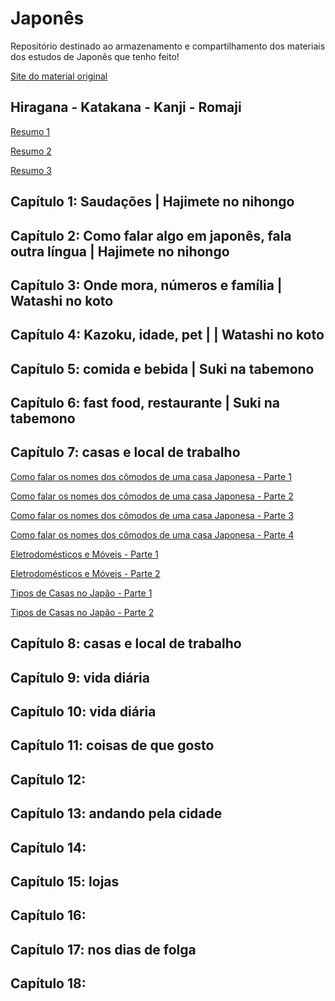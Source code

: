 # Japonês
Repositório destinado ao armazenamento e compartilhamento dos materiais dos estudos de Japonês que tenho feito!

[Site do material original](https://www.irodori.jpf.go.jp/en/index.html)

## Hiragana - Katakana - Kanji - Romaji

[Resumo 1](https://github.com/cissagatto/Japones/blob/main/Resumos/hira-kata-roma-1.pdf)

[Resumo 2](https://github.com/cissagatto/Japones/blob/main/Resumos/hira-kata-roma-2.pdf)

[Resumo 3](https://github.com/cissagatto/Japones/blob/main/Resumos/hira-kata-roma-3.pdf)

## Capítulo 1: Saudações | Hajimete no nihongo

## Capítulo 2: Como falar algo em japonês, fala outra língua | Hajimete no nihongo

## Capítulo 3: Onde mora, números e família | Watashi no koto

## Capítulo 4: Kazoku, idade, pet | | Watashi no koto

## Capítulo 5: comida e bebida | Suki na tabemono

## Capítulo 6: fast food, restaurante | Suki na tabemono

## Capítulo 7: casas e local de trabalho

[Como falar os nomes dos cômodos de uma casa Japonesa - Parte 1](https://github.com/cissagatto/Japones/blob/main/Resumos/ninhon-no-Ie-Parte1.png)

[Como falar os nomes dos cômodos de uma casa Japonesa - Parte 2](https://github.com/cissagatto/Japones/blob/main/Resumos/ninhon-no-Ie-Parte2.png)

[Como falar os nomes dos cômodos de uma casa Japonesa - Parte 3](https://github.com/cissagatto/Japones/blob/main/Resumos/ninhon-no-Ie-Parte3.png)

[Como falar os nomes dos cômodos de uma casa Japonesa - Parte 4](https://github.com/cissagatto/Japones/blob/main/Resumos/ninhon-no-Ie-Parte4.png)

[Eletrodomésticos e Móveis - Parte 1](https://github.com/cissagatto/Japones/blob/main/Resumos/kaden-kadu-1.png)

[Eletrodomésticos e Móveis - Parte 2](https://github.com/cissagatto/Japones/blob/main/Resumos/kaden-kadu-2.png)

[Tipos de Casas no Japão - Parte 1]()

[Tipos de Casas no Japão - Parte 2](https://github.com/cissagatto/Japones/blob/main/Resumos/doona-shurui-no-ie.png)


## Capítulo 8: casas e local de trabalho

## Capítulo 9: vida diária

## Capítulo 10: vida diária

## Capítulo 11: coisas de que gosto

## Capítulo 12: 

## Capítulo 13: andando pela cidade

## Capítulo 14: 

## Capítulo 15: lojas

## Capítulo 16: 

## Capítulo 17: nos dias de folga

## Capítulo 18:







